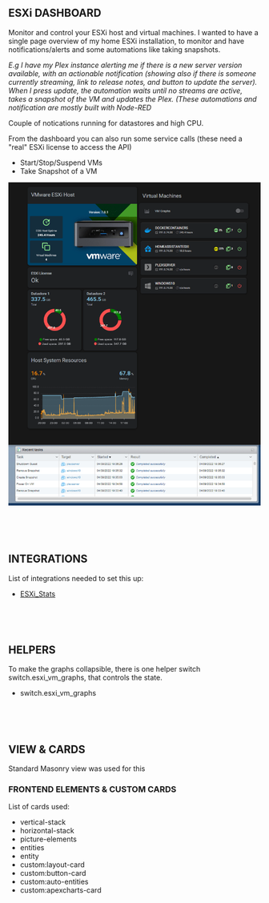 ## ESXi DASHBOARD

Monitor and control your ESXi host and virtual machines. I wanted to have a single page overview of my home ESXi installation, to monitor and have notifications/alerts and some automations like taking snapshots.

*E.g I have my Plex instance alerting me if there is a new server version available, with an actionable notification (showing also if there is someone currently streaming, link to release notes, and button to update the server). When I press update, the automation waits until no streams are active, takes a snapshot of the VM and updates the Plex. (These automations and notification are mostly built with Node-RED*

Couple of notications running for datastores and high CPU.

From the dashboard you can also run some service calls (these need a "real" ESXi license to access the API)

* Start/Stop/Suspend VMs
* Take Snapshot of a VM

![ESXi Overview](/dashboards/esxi-vm-dashboard/img/HA_ESXi_dashboard.gif)

&nbsp;

&nbsp;

## INTEGRATIONS

List of integrations needed to set this up:

* [ESXi_Stats](https://github.com/wxt9861/esxi_stats)

&nbsp;

&nbsp;

## HELPERS

To make the graphs collapsible, there is one helper switch switch.esxi_vm_graphs, that controls the state.

* switch.esxi_vm_graphs

&nbsp;

&nbsp;

## VIEW & CARDS

Standard Masonry view was used for this

### FRONTEND ELEMENTS & CUSTOM CARDS

List of cards used:

* vertical-stack
* horizontal-stack
* picture-elements
* entities
* entity
* custom:layout-card
* custom:button-card
* custom:auto-entities
* custom:apexcharts-card



